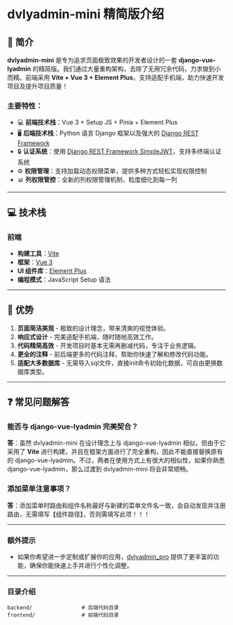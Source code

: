 # dvlyadmin-mini 精简版介绍

## 🌟 简介

**dvlyadmin-mini** 是专为追求页面极致效果的开发者设计的一套 **django-vue-lyadmin** 的精简版。我们通过大量重构架构，去除了无用冗余代码，力求做到小而精。前端采用 **Vite + Vue 3 + Element Plus**，支持适配手机端，助力快速开发项目及提升项目质量！

### 主要特性：

- 💻 **前端技术栈**：Vue 3 + Setup JS + Pinia + Element Plus
- 🖥️ **后端技术栈**：Python 语言 Django 框架以及强大的 [Django REST Framework](https://pypi.org/project/djangorestframework)
- 🔒 **认证系统**：使用 [Django REST Framework SimpleJWT](https://pypi.org/project/djangorestframework-simplejwt)，支持多终端认证系统
- ⚙️ **权限管理**：支持加载动态权限菜单，提供多种方式轻松实现权限控制
- 📊 **列权限管控**：全新的列权限管理机制，粒度细化到每一列

---

## 💻 技术栈

### 前端

- **构建工具**：[Vite](https://vitejs.dev/)
- **框架**：[Vue 3](https://vuejs.org/)
- **UI 组件库**：[Element Plus](https://element-plus.org/)
- **编程模式**：JavaScript Setup 语法

---

## 💪 优势

1. **页面简洁美观** - 极致的设计理念，带来清爽的视觉体验。
2. **响应式设计** - 完美适配手机端，随时随地高效工作。
3. **代码精简高效** - 开发项目时基本无需再删减代码，专注于业务逻辑。
4. **更全的注释** - 前后端更多的代码注释，帮助你快速了解和修改代码功能。
5. **适配大多数据库** - 无需导入sql文件，直接init命令初始化数据，可自由更换数据库类型。
---

## ❓ 常见问题解答

### 能否与 django-vue-lyadmin 完美契合？

**答**：虽然 dvlyadmin-mini 在设计理念上与 django-vue-lyadmin 相似，但由于它采用了 **Vite** 进行构建，并且在框架方面进行了完全重构，因此不能直接替换原有的 django-vue-lyadmin。不过，两者在使用方式上有很大的相似性，如果你熟悉 django-vue-lyadmin，那么过渡到 dvlyadmin-mini 将会非常顺畅。

### 添加菜单注意事项？

**答**：添加菜单时路由和组件名称最好与新建的菜单文件名一致，会自动发现并注册路由，无需填写【组件路径】，否则需填写此项！！！

---

### 额外提示

- 如果你希望进一步定制或扩展你的应用，[dvlyadmin_pro](https://doc.lybbn.cn/support/subscribe.html) 提供了更丰富的功能，确保你能快速上手并进行个性化调整。

---

### 目录介绍

```
backend/                # 后端代码目录
frontend/               # 前端代码目录
```